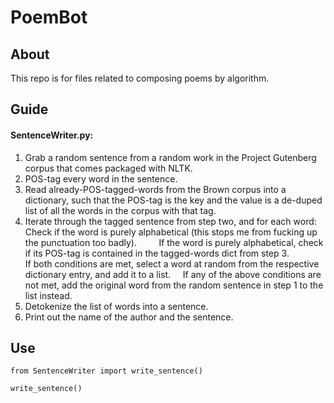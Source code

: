 # PoemBot

## About
This repo is for files related to composing poems by algorithm.

## Guide
#### SentenceWriter.py:
1) Grab a random sentence from a random work in the Project Gutenberg corpus that comes packaged with NLTK. 
2) POS-tag every word in the sentence.
3) Read already-POS-tagged-words from the Brown corpus into a dictionary, such that the POS-tag is the key and the value is a de-duped list of all the words in the corpus with that tag.
4) Iterate through the tagged sentence from step two, and for each word:    Check if the word is purely alphabetical (this stops me from fucking up the punctuation too badly).         If the word is purely alphabetical, check if its POS-tag is contained in the tagged-words dict from step 3.             If both conditions are met, select a word at random from the respective dictionary entry, and add it to a list.     If any of the above conditions are not met, add the original word from the random sentence in step 1 to the list instead.
5) Detokenize the list of words into a sentence. 
6) Print out the name of the author and the sentence.

## Use

`from SentenceWriter import write_sentence()`

`write_sentence()`
